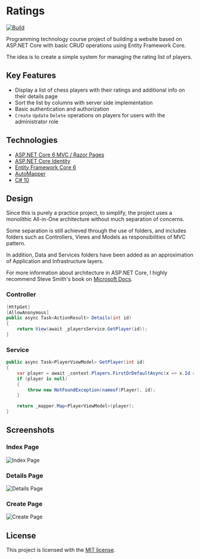 # Ratings

[![Build](https://github.com/codedeliveryservice/Ratings/actions/workflows/dotnet.yml/badge.svg)](https://github.com/codedeliveryservice/Ratings/actions/workflows/dotnet.yml)

Programming technology course project of building a website based on ASP.NET Core with basic CRUD operations using Entity Framework Core.

The idea is to create a simple system for managing the rating list of players.

## Key Features

* Display a list of chess players with their ratings and additional info on their details page
* Sort the list by columns with server side implementation
* Basic authentication and authorization
* `Create` `Update` `Delete` operations on players for users with the administrator role

## Technologies

* [ASP.NET Core 6 MVC / Razor Pages](https://docs.microsoft.com/en-us/aspnet/core/?view=aspnetcore-6.0)
* [ASP.NET Core Identity](https://docs.microsoft.com/en-us/aspnet/core/security/authentication/identity?view=aspnetcore-6.0&tabs=visual-studio)
* [Entity Framework Core 6](https://docs.microsoft.com/en-us/ef/core)
* [AutoMapper](https://github.com/AutoMapper/AutoMapper)
* [C# 10](https://docs.microsoft.com/en-us/dotnet/csharp)

## Design

Since this is purely a practice project, to simplify, the project uses a monolithic All-in-One architecture without much separation of concerns.

Some separation is still achieved through the use of folders, and includes folders such as Controllers, Views and Models as responsibilities of MVC pattern.

In addition, Data and Services folders have been added as an approximation of Application and Infrastructure layers.

For more information about architecture in ASP.NET Core, I highly recommend Steve Smith's book on [Microsoft Docs](https://docs.microsoft.com/en-us/dotnet/architecture/modern-web-apps-azure/common-web-application-architectures).

### Controller

```csharp
[HttpGet]
[AllowAnonymous]
public async Task<ActionResult> Details(int id)
{
    return View(await _playersService.GetPlayer(id));
}
```

### Service

```csharp
public async Task<PlayerViewModel> GetPlayer(int id)
{
    var player = await _context.Players.FirstOrDefaultAsync(x => x.Id == id);
    if (player is null)
    {
        throw new NotFoundException(nameof(Player), id);
    }

    return _mapper.Map<PlayerViewModel>(player);
}
```

## Screenshots

### Index Page

![Index Page](https://user-images.githubusercontent.com/93079612/170638145-95e20f56-668a-42c9-af6c-4ec3b6a5142e.png)

### Details Page

![Details Page](https://user-images.githubusercontent.com/93079612/170556509-fd13b2b0-14ce-4441-953f-56b5c9f101e9.png)

### Create Page

![Create Page](https://user-images.githubusercontent.com/93079612/170556512-1a5805b7-e309-449c-b227-1f2498709c0e.png)

## License

This project is licensed with the [MIT license](LICENSE).
